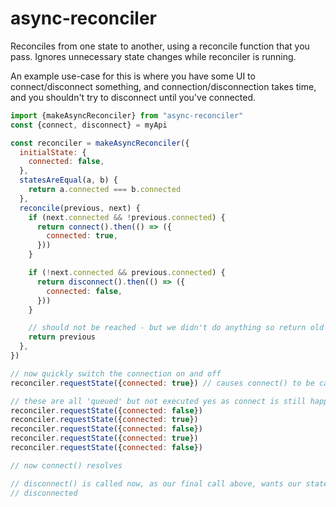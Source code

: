 # async-reconciler

Reconciles from one state to another, using a reconcile function that you
pass. Ignores unnecessary state changes while reconciler is running.

An example use-case for this is where you have some UI to connect/disconnect
something, and connection/disconnection takes time, and you shouldn't try
to disconnect until you've connected.

```javascript
import {makeAsyncReconciler} from "async-reconciler"
const {connect, disconnect} = myApi

const reconciler = makeAsyncReconciler({
  initialState: {
    connected: false,
  },
  statesAreEqual(a, b) {
    return a.connected === b.connected
  },
  reconcile(previous, next) {
    if (next.connected && !previous.connected) {
      return connect().then(() => ({
        connected: true,
      }))
    }

    if (!next.connected && previous.connected) {
      return disconnect().then(() => ({
        connected: false,
      }))
    }

    // should not be reached - but we didn't do anything so return old state
    return previous
  },
})

// now quickly switch the connection on and off
reconciler.requestState({connected: true}) // causes connect() to be called

// these are all 'queued' but not executed yes as connect is still happening
reconciler.requestState({connected: false})
reconciler.requestState({connected: true})
reconciler.requestState({connected: false})
reconciler.requestState({connected: true})
reconciler.requestState({connected: false})

// now connect() resolves

// disconnect() is called now, as our final call above, wants our state to be
// disconnected
```
